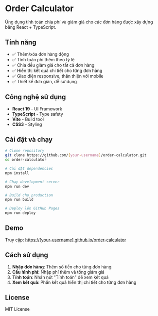# Order Calculator

Ứng dụng tính toán chia phí và giảm giá cho các đơn hàng được xây dựng bằng React + TypeScript.

## Tính năng

- ✅ Thêm/xóa đơn hàng động
- ✅ Tính toán phí thêm theo tỷ lệ
- ✅ Chia đều giảm giá cho tất cả đơn hàng
- ✅ Hiển thị kết quả chi tiết cho từng đơn hàng
- ✅ Giao diện responsive, thân thiện với mobile
- ✅ Thiết kế đơn giản, dễ sử dụng

## Công nghệ sử dụng

- **React 19** - UI Framework
- **TypeScript** - Type safety
- **Vite** - Build tool
- **CSS3** - Styling

## Cài đặt và chạy

```bash
# Clone repository
git clone https://github.com/[your-username]/order-calculator.git
cd order-calculator

# Cài đặt dependencies
npm install

# Chạy development server
npm run dev

# Build cho production
npm run build

# Deploy lên GitHub Pages
npm run deploy
```

## Demo

Truy cập: [https://[your-username].github.io/order-calculator](https://[your-username].github.io/order-calculator)

## Cách sử dụng

1. **Nhập đơn hàng**: Thêm số tiền cho từng đơn hàng
2. **Cấu hình phí**: Nhập phí thêm và tổng giảm giá
3. **Tính toán**: Nhấn nút "Tính toán" để xem kết quả
4. **Xem kết quả**: Phần kết quả hiển thị chi tiết cho từng đơn hàng

## License

MIT License
